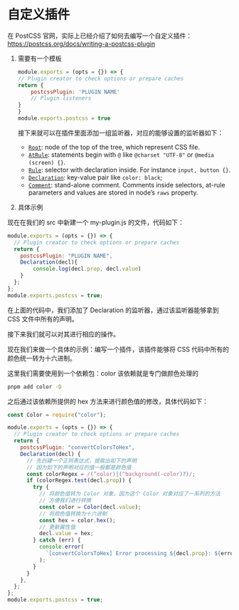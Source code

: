 <!--
 * @Author: zt zhoutao@ydmob.com
 * @Date: 2024-05-20 15:47:17
 * @LastEditors: zt zhoutao@ydmob.com
 * @LastEditTime: 2024-05-20 15:47:35
 * @FilePath: /CSS-engineering/2.后处理器/06自定义插件.md
 * @Description: 这是默认设置,请设置`customMade`, 打开koroFileHeader查看配置 进行设置: https://github.com/OBKoro1/koro1FileHeader/wiki/%E9%85%8D%E7%BD%AE
-->
# 自定义插件

在 PostCSS 官网，实际上已经介绍了如何去编写一个自定义插件：<https://postcss.org/docs/writing-a-postcss-plugin>

1. 需要有一个模板

    ```js
    module.exports = (opts = {}) => {
    // Plugin creator to check options or prepare caches
    return {
        postcssPlugin: 'PLUGIN NAME'
        // Plugin listeners
    }
    }
    module.exports.postcss = true
    ```

    接下来就可以在插件里面添加一组监听器，对应的能够设置的监听器如下：

    - [`Root`](https://postcss.org/api/#root): node of the top of the tree, which represent CSS file.
    - [`AtRule`](https://postcss.org/api/#atrule): statements begin with `@` like `@charset "UTF-8"` or `@media (screen) {}`.
    - [`Rule`](https://postcss.org/api/#rule): selector with declaration inside. For instance `input, button {}`.
    - [`Declaration`](https://postcss.org/api/#declaration): key-value pair like `color: black`;
    - [`Comment`](https://postcss.org/api/#comment): stand-alone comment. Comments inside selectors, at-rule parameters and values are stored in node’s `raws` property.

2. 具体示例

现在在我们的 src 中新建一个 my-plugin.js 的文件，代码如下：

```js
module.exports = (opts = {}) => {
  // Plugin creator to check options or prepare caches
  return {
    postcssPlugin: "PLUGIN NAME",
    Declaration(decl){
        console.log(decl.prop, decl.value)
    }
  };
};
module.exports.postcss = true;
```

在上面的代码中，我们添加了 Declaration 的监听器，通过该监听器能够拿到 CSS 文件中所有的声明。

接下来我们就可以对其进行相应的操作。

现在我们来做一个具体的示例：编写一个插件，该插件能够将 CSS 代码中所有的颜色统一转为十六进制。

这里我们需要使用到一个依赖包：color 该依赖就是专门做颜色处理的

```bash
pnpm add color -D
```

之后通过该依赖所提供的 hex 方法来进行颜色值的修改，具体代码如下：

```js
const Color = require("color");

module.exports = (opts = {}) => {
  // Plugin creator to check options or prepare caches
  return {
    postcssPlugin: "convertColorsToHex",
    Declaration(decl) {
      // 先创建一个正则表达式，提取出如下的声明
      // 因为如下的声明对应的值一般都是颜色值
      const colorRegex = /(^color)|(^background(-color)?)/;
      if (colorRegex.test(decl.prop)) {
        try {
          // 将颜色值转为 Color 对象，因为这个 Color 对象对应了一系列的方法
          // 方便我们进行转换
          const color = Color(decl.value);
          // 将颜色值转换为十六进制
          const hex = color.hex();
          // 更新属性值
          decl.value = hex;
        } catch (err) {
          console.error(
            `[convertColorsToHex] Error processing ${decl.prop}: ${error.message}`
          );
        }
      }
    },
  };
};
module.exports.postcss = true;
```
